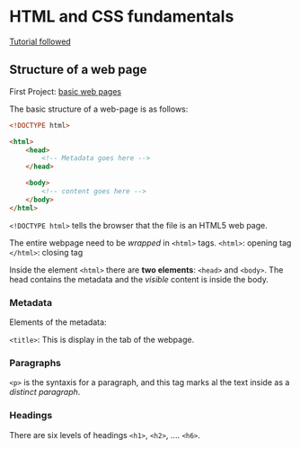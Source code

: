 # HTML and CSS fundamentals

[Tutorial followed](internetingishard.com/html-and-css/introduction/)

## Structure of a web page
First Project: [basic web pages](./basic-web-pages/basics.html)

The basic structure of a web-page is as follows:

```html
<!DOCTYPE html>

<html>
    <head>
        <!-- Metadata goes here -->
    </head>

    <body>
        <!-- content goes here -->
    </body>
</html>
```

`<!DOCTYPE html>` tells the browser that the file is an HTML5 web page.

The entire webpage need to be *wrapped* in `<html>` tags. 
    `<html>`: opening tag
    `</html>`: closing tag

Inside the element `<html>` there are **two elements**: `<head>` and `<body>`. The head contains the metadata and the *visible* content is inside the body. 

### Metadata 

Elements of the metadata:

`<title>`: This is display in the tab of the webpage. 

<!-- // to be continued -->

### Paragraphs

`<p>` is the syntaxis for a paragraph, and this tag marks al the text inside as a *distinct paragraph*.

### Headings

There are six levels of headings `<h1>`, `<h2>`, .... `<h6>`.